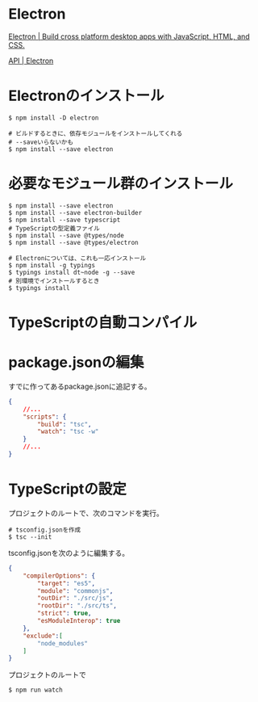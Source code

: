 # Electron

[Electron | Build cross platform desktop apps with JavaScript, HTML, and CSS.](https://electronjs.org/)

[API | Electron](https://electronjs.org/docs/api)

# Electronのインストール

```shell
$ npm install -D electron

# ビルドするときに、依存モジュールをインストールしてくれる
# --saveいらないかも
$ npm install --save electron
```

# 必要なモジュール群のインストール
```shell
$ npm install --save electron
$ npm install --save electron-builder
$ npm install --save typescript
# TypeScriptの型定義ファイル
$ npm install --save @types/node
$ npm install --save @types/electron

# Electronについては、これも一応インストール
$ npm install -g typings
$ typings install dt~node -g --save
# 別環境でインストールするとき
$ typings install
```

# TypeScriptの自動コンパイル

# package.jsonの編集

すでに作ってあるpackage.jsonに追記する。
```json
{
	//...
	"scripts": {
		"build": "tsc",
		"watch": "tsc -w"
	}
	//...
}
```

# TypeScriptの設定

プロジェクトのルートで、次のコマンドを実行。
```shell
# tsconfig.jsonを作成
$ tsc --init
```

tsconfig.jsonを次のように編集する。
```json
{
	"compilerOptions": {
		"target": "es5",
		"module": "commonjs",
		"outDir": "./src/js",
		"rootDir": "./src/ts",
		"strict": true,
		"esModuleInterop": true
	},
	"exclude":[
		"node_modules"
	]
}
```

プロジェクトのルートで
```shell
$ npm run watch
```